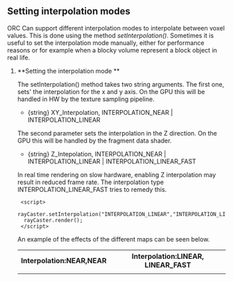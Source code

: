 
Setting interpolation modes
----------------

ORC Can support different interpolation modes to interpolate between voxel 
values. This is done using the method *setInterpolation()*. 
Sometimes it is useful to set the interpolation mode manually, either for
performance reasons or for example when a blocky volume represent a block object
in real life.


1. **Setting the interpolation mode **

    The setInterpolation() method takes two string arguments. The first one, sets'
    the interpolation for the  x and y axis. On the GPU this will be handled in
    HW by the texture sampling pipeline. 

    * {string} XY_Interpolation,  INTERPOLATION_NEAR | 
                                  INTERPOLATION_LINEAR

    The second parameter sets the interpolation in the Z direction. On the GPU
    this will be handled by the fragment data shader. 

    * {string} Z_Intepolation,  INTERPOLATION_NEAR |
                                INTERPOLATION_LINEAR | 
                                INTERPOLATION_LINEAR_FAST

    In real time rendering on slow hardware, enabling Z interpolation may result
    in reduced frame rate.  The interpolation type INTERPOLATION_LINEAR_FAST
    tries to remedy this.
    
        <script>
	     rayCaster.setInterpolation("INTERPOLATION_LINEAR","INTERPOLATION_LINEAR_FAST")
	     rayCaster.render();
        </script>
    
    An example of the effects of the different maps can be seen below.

    <table>
    
    <tr>
	<th>Interpolation:NEAR,NEAR
	<th>Interpolation:LINEAR, LINEAR_FAST
    </tr>
    
    <tr>
        <td>
	<canvas id="rayCanvasNEAR" height="342"  width="330" style="background: grey" ></canvas>
	<td>
	<canvas id="rayCanvasLIN" height="342"  width="330" style="background: grey" ></canvas>

    </tr>


    </table>



<script src="../../../js/lib.js"  ></script>
<script src="../../../js/RayCaster.js"></script>
<script id="tutorialScript">
    var options={ };
        
    var canvas_element = document.getElementById("rayCanvasNEAR"); 
    options.renderTarget=canvas_element;  
    rayCasterNEAR = new OpenRayCaster(options);
    rayCasterNEAR.setInterpolation("INTERPOLATION_LINEAR", "INTERPOLATION_LINEAR"); 
    rayCasterNEAR.pixelVolume.scale.x =4;
    rayCasterNEAR.pixelVolume.scale.y =3;
    rayCasterNEAR.pixelVolume.scale.z = 1.4;
    rayCasterNEAR.pixelVolume.rotation.x = -0.3;
    rayCasterNEAR.pixelVolume.rotation.y = 0.1;
    rayCasterNEAR.updateColorMap("Gray");
    canvas_element = document.getElementById("rayCanvasLIN");
    options.renderTarget=canvas_element;   
    rayCasterLIN = new OpenRayCaster(options);    
    rayCasterNEAR.setInterpolation("INTERPOLATION_NEAR", "INTERPOLATION_NEAR"); 
    rayCasterLIN.pixelVolume.scale.x =4;
    rayCasterLIN.pixelVolume.scale.y = 03;
    rayCasterLIN.pixelVolume.scale.z = 1.4; 
    rayCasterLIN.pixelVolume.rotation.x = -0.3;
    rayCasterLIN.pixelVolume.rotation.y = 0.1;
    rayCasterLIN.updateColorMap("Gray");
    var  cameraCrew = new CameraCrew(rayCasterNEAR,30);
    cameraCrew.render=rayCasterNEAR.render.bind(rayCasterNEAR);
    cameraCrew.setupMouseEvents();
  
    var  cameraCrew2 = new CameraCrew(rayCasterLIN,30);
    cameraCrew2.render=rayCasterLIN.render.bind(rayCasterLIN);
    cameraCrew2.setupMouseEvents();

    rayCasterNEAR.loadDataFile(root+'/sampleData/logo2.4x8.png'); 
    rayCasterLIN.loadDataFile(root+'/sampleData/logo2.4x8.png'); 

    
</script>